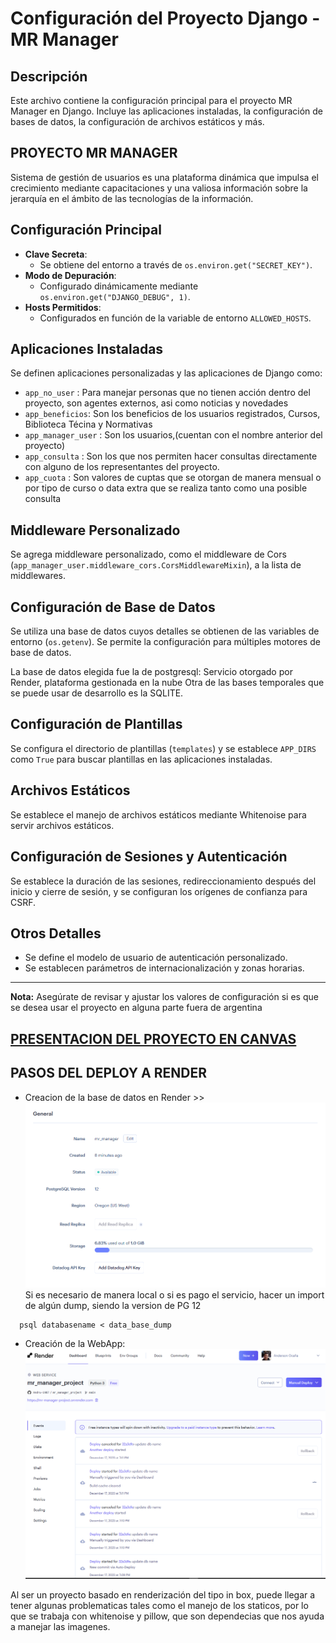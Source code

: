 # Configuración del Proyecto Django - MR Manager

## Descripción
Este archivo contiene la configuración principal para el proyecto MR Manager en Django. Incluye las aplicaciones instaladas, la configuración de bases de datos, la configuración de archivos estáticos y más.

## PROYECTO MR MANAGER
Sistema de gestión de usuarios es una plataforma dinámica que impulsa el crecimiento mediante capacitaciones y una valiosa información sobre la jerarquía en el ámbito de las tecnologías de la información.

## Configuración Principal

- **Clave Secreta**:
  - Se obtiene del entorno a través de `os.environ.get("SECRET_KEY")`.
- **Modo de Depuración**:
  - Configurado dinámicamente mediante `os.environ.get("DJANGO_DEBUG", 1)`.
- **Hosts Permitidos**:
  - Configurados en función de la variable de entorno `ALLOWED_HOSTS`.

## Aplicaciones Instaladas
Se definen aplicaciones personalizadas y las aplicaciones de Django como:
- `app_no_user` : Para manejar personas que no tienen acción dentro del proyecto, son agentes externos, asi como noticias y novedades
- `app_beneficios`: Son los beneficios de los usuarios registrados, Cursos, Biblioteca Técina y Normativas
- `app_manager_user` : Son los usuarios,(cuentan con el nombre anterior del proyecto)
- `app_consulta` : Son los que nos permiten hacer consultas directamente con alguno de los representantes del proyecto.
- `app_cuota` :  Son valores de cuptas que se otorgan de manera mensual o por tipo de curso o data extra que se realiza tanto como una posible consulta

## Middleware Personalizado
Se agrega middleware personalizado, como el middleware de Cors (`app_manager_user.middleware_cors.CorsMiddlewareMixin`), a la lista de middlewares.

## Configuración de Base de Datos
Se utiliza una base de datos cuyos detalles se obtienen de las variables de entorno (`os.getenv`). Se permite la configuración para múltiples motores de base de datos.

La base de datos elegida fue la de postgresql: Servicio otorgado por Render, plataforma gestionada en la nube
Otra de las bases temporales que se puede usar de desarrollo es la SQLITE.

## Configuración de Plantillas
Se configura el directorio de plantillas (`templates`) y se establece `APP_DIRS` como `True` para buscar plantillas en las aplicaciones instaladas.

## Archivos Estáticos
Se establece el manejo de archivos estáticos mediante Whitenoise para servir archivos estáticos.

## Configuración de Sesiones y Autenticación
Se establece la duración de las sesiones, redireccionamiento después del inicio y cierre de sesión, y se configuran los orígenes de confianza para CSRF.

## Otros Detalles
- Se define el modelo de usuario de autenticación personalizado.
- Se establecen parámetros de internacionalización y zonas horarias.

---

**Nota:** Asegúrate de revisar y ajustar los valores de configuración si es que se desea usar el proyecto en alguna parte fuera de argentina


## [PRESENTACION DEL PROYECTO EN CANVAS](https://www.canva.com/design/DAF3MhHxBHo/n7u36ABg2afyTDv__rcj-A/view)


## PASOS DEL DEPLOY A RENDER 

- Creacion de la base de datos en Render >> 
![Alt text](image.png)
Si es necesario de manera local o si es pago el servicio, hacer un import de algún dump, siendo la version de PG 12 
```
  psql databasename < data_base_dump

```

- Creación de la WebApp:
![Alt text](image-1.png)

Al ser un proyecto basado en renderización del tipo in box, puede llegar a tener algunas problematicas tales como el manejo de los staticos, por lo que se trabaja con whitenoise y pillow, que son dependecias que nos ayuda a manejar las imagenes.